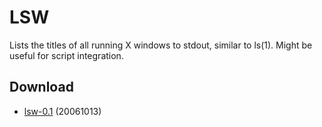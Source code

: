 LSW
===
Lists the titles of all running X windows to stdout, similar to ls(1). Might be
useful for script integration.

Download
--------
* [lsw-0.1](http://dl.suckless.org/tools/lsw-0.1.tar.gz) (20061013)
